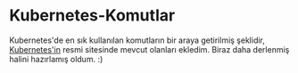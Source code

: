 # Kubernetes-Komutlar

Kubernetes'de en sık kullanılan komutların bir araya getirilmiş şeklidir, [Kubernetes'in](https://kubernetes.io/docs/reference/kubectl/cheatsheet/) resmi sitesinde mevcut olanları ekledim.
Biraz daha derlenmiş halini hazırlamış oldum. :)
